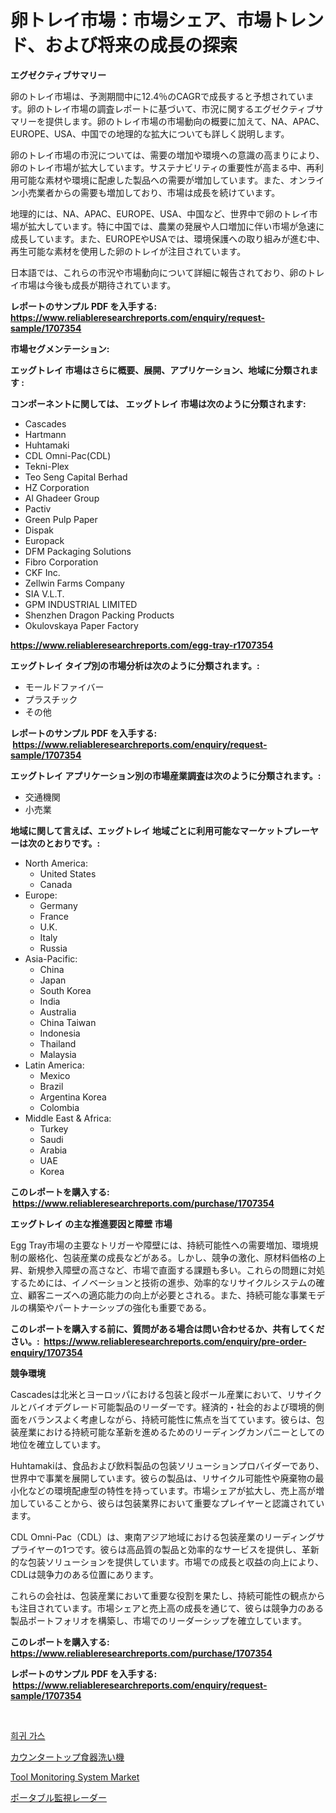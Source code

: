 <p><h1>卵トレイ市場：市場シェア、市場トレンド、および将来の成長の探索</h1></p><p><strong>エグゼクティブサマリー</strong></p>
<p><p>卵のトレイ市場は、予測期間中に12.4％のCAGRで成長すると予想されています。卵のトレイ市場の調査レポートに基づいて、市況に関するエグゼクティブサマリーを提供します。卵のトレイ市場の市場動向の概要に加えて、NA、APAC、EUROPE、USA、中国での地理的な拡大についても詳しく説明します。</p><p>卵のトレイ市場の市況については、需要の増加や環境への意識の高まりにより、卵のトレイ市場が拡大しています。サステナビリティの重要性が高まる中、再利用可能な素材や環境に配慮した製品への需要が増加しています。また、オンライン小売業者からの需要も増加しており、市場は成長を続けています。</p><p>地理的には、NA、APAC、EUROPE、USA、中国など、世界中で卵のトレイ市場が拡大しています。特に中国では、農業の発展や人口増加に伴い市場が急速に成長しています。また、EUROPEやUSAでは、環境保護への取り組みが進む中、再生可能な素材を使用した卵のトレイが注目されています。</p><p>日本語では、これらの市況や市場動向について詳細に報告されており、卵のトレイ市場は今後も成長が期待されています。</p></p>
<p><strong>レポートのサンプル PDF を入手する: <a href="https://www.reliableresearchreports.com/enquiry/request-sample/1707354">https://www.reliableresearchreports.com/enquiry/request-sample/1707354</a></strong></p>
<p><strong>市場セグメンテーション:</strong></p>
<p><strong> エッグトレイ 市場はさらに概要、展開、アプリケーション、地域に分類されます :</strong></p>
<p><strong>コンポーネントに関しては、 エッグトレイ 市場は次のように分類されます: &nbsp;</strong></p>
<p><ul><li>Cascades</li><li>Hartmann</li><li>Huhtamaki</li><li>CDL Omni-Pac(CDL)</li><li>Tekni-Plex</li><li>Teo Seng Capital Berhad</li><li>HZ Corporation</li><li>Al Ghadeer Group</li><li>Pactiv</li><li>Green Pulp Paper</li><li>Dispak</li><li>Europack</li><li>DFM Packaging Solutions</li><li>Fibro Corporation</li><li>CKF Inc.</li><li>Zellwin Farms Company</li><li>SIA V.L.T.</li><li>GPM INDUSTRIAL LIMITED</li><li>Shenzhen Dragon Packing Products</li><li>Okulovskaya Paper Factory</li></ul></p>
<p><strong><a href="https://www.reliableresearchreports.com/egg-tray-r1707354">https://www.reliableresearchreports.com/egg-tray-r1707354</a></strong></p>
<p><strong> エッグトレイ タイプ別の市場分析は次のように分類されます。:</strong></p>
<p><ul><li>モールドファイバー</li><li>プラスチック</li><li>その他</li></ul></p>
<p><strong>レポートのサンプル PDF を入手する: &nbsp;<a href="https://www.reliableresearchreports.com/enquiry/request-sample/1707354">https://www.reliableresearchreports.com/enquiry/request-sample/1707354</a></strong></p>
<p><strong> エッグトレイ アプリケーション別の市場産業調査は次のように分類されます。:</strong></p>
<p><ul><li>交通機関</li><li>小売業</li></ul></p>
<p><strong>地域に関して言えば、エッグトレイ 地域ごとに利用可能なマーケットプレーヤーは次のとおりです。:</strong></p>
<p><ul>
    <li>
        North America:
        <ul>
            <li>United States</li>
            <li>Canada</li>
        </ul>
    </li>
    <li>
        Europe:
        <ul>
            <li>Germany</li>
            <li>France</li>
            <li>U.K.</li>
            <li>Italy</li>
            <li>Russia</li>
        </ul>
    </li>
    <li>
        Asia-Pacific:
        <ul>
            <li>China</li>
            <li>Japan</li>
            <li>South Korea</li>
            <li>India</li>
            <li>Australia</li>
            <li>China Taiwan</li>
            <li>Indonesia</li>
            <li>Thailand</li>
            <li>Malaysia</li>
        </ul>
    </li>
    <li>
        Latin America:
        <ul>
            <li>Mexico</li>
            <li>Brazil</li>
            <li>Argentina Korea</li>
            <li>Colombia</li>
        </ul>
    </li>
    <li>
        Middle East & Africa:
        <ul>
            <li>Turkey</li>
            <li>Saudi</li>
            <li>Arabia</li>
            <li>UAE</li>
            <li>Korea</li>
        </ul>
    </li>
    </ul></p>
<p><strong>このレポートを購入する: &nbsp;<a href="https://www.reliableresearchreports.com/purchase/1707354">https://www.reliableresearchreports.com/purchase/1707354</a></strong></p>
<p><strong>エッグトレイ の主な推進要因と障壁 市場</strong></p>
<p><p>Egg Tray市場の主要なトリガーや障壁には、持続可能性への需要増加、環境規制の厳格化、包装産業の成長などがある。しかし、競争の激化、原材料価格の上昇、新規参入障壁の高さなど、市場で直面する課題も多い。これらの問題に対処するためには、イノベーションと技術の進歩、効率的なリサイクルシステムの確立、顧客ニーズへの適応能力の向上が必要とされる。また、持続可能な事業モデルの構築やパートナーシップの強化も重要である。</p></p>
<p><strong>このレポートを購入する前に、質問がある場合は問い合わせるか、共有してください。:&nbsp; <a href="https://www.reliableresearchreports.com/enquiry/pre-order-enquiry/1707354">https://www.reliableresearchreports.com/enquiry/pre-order-enquiry/1707354</a></strong></p>
<p><strong>競争環境</strong></p>
<p><p>Cascadesは北米とヨーロッパにおける包装と段ボール産業において、リサイクルとバイオデグレード可能製品のリーダーです。経済的・社会的および環境的側面をバランスよく考慮しながら、持続可能性に焦点を当てています。彼らは、包装産業における持続可能な革新を進めるためのリーディングカンパニーとしての地位を確立しています。</p><p>Huhtamakiは、食品および飲料製品の包装ソリューションプロバイダーであり、世界中で事業を展開しています。彼らの製品は、リサイクル可能性や廃棄物の最小化などの環境配慮型の特性を持っています。市場シェアが拡大し、売上高が増加していることから、彼らは包装業界において重要なプレイヤーと認識されています。</p><p>CDL Omni-Pac（CDL）は、東南アジア地域における包装産業のリーディングサプライヤーの1つです。彼らは高品質の製品と効率的なサービスを提供し、革新的な包装ソリューションを提供しています。市場での成長と収益の向上により、CDLは競争力のある位置にあります。</p><p>これらの会社は、包装産業において重要な役割を果たし、持続可能性の観点からも注目されています。市場シェアと売上高の成長を通じて、彼らは競争力のある製品ポートフォリオを構築し、市場でのリーダーシップを確立しています。</p></p>
<p><strong>このレポートを購入する: &nbsp; <a href="https://www.reliableresearchreports.com/purchase/1707354">https://www.reliableresearchreports.com/purchase/1707354</a></strong></p>
<p><strong>レポートのサンプル PDF を入手する: &nbsp;<a href="https://www.reliableresearchreports.com/enquiry/request-sample/1707354">https://www.reliableresearchreports.com/enquiry/request-sample/1707354</a></strong><strong></strong></p>
<p>&nbsp;</p>
<p><p><a href="https://github.com/lzuwsfreyoq70/Market-Research-Report-List-1/blob/main/366686625045.md">희귀 가스</a></p><p><a href="https://medium.com/@camerondowd204/%E3%82%AB%E3%82%A6%E3%83%B3%E3%82%BF%E3%83%BC%E3%83%88%E3%83%83%E3%83%97%E3%81%AE%E9%A3%9F%E5%99%A8%E6%B4%97%E3%81%84%E6%A9%9F%E5%B8%82%E5%A0%B4%E8%A6%8F%E6%A8%A1-%E5%B8%82%E5%A0%B4%E5%8B%95%E5%90%91%E3%81%A8%E5%B8%82%E5%A0%B4%E4%BA%88%E6%B8%AC-2024%E5%B9%B4%E3%81%8B%E3%82%892031%E5%B9%B4%E3%81%BE%E3%81%A7-fdc3f16468f7">カウンタートップ食器洗い機</a></p><p><a href="https://github.com/santosh758595/Market-Research-Report-List-4/blob/main/tool-monitoring-system-market.md">Tool Monitoring System Market</a></p><p><a href="https://medium.com/@brittanyvon2023/%E3%83%9D%E3%83%BC%E3%82%BF%E3%83%96%E3%83%AB%E7%9B%A3%E8%A6%96%E3%83%AC%E3%83%BC%E3%83%80%E3%83%BC%E5%B8%82%E5%A0%B4-%E7%AB%B6%E4%BA%89%E5%88%86%E6%9E%90-%E5%B8%82%E5%A0%B4%E3%83%88%E3%83%AC%E3%83%B3%E3%83%89-2031%E5%B9%B4%E3%81%BE%E3%81%A7%E3%81%AE%E4%BA%88%E6%B8%AC-3964f7483951">ポータブル監視レーダー</a></p></p>